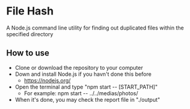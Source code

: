 
# File Hash
A Node.js command line utility for finding out duplicated files within the specified directory

## How to use

- Clone or download the repository to your computer
- Down and install Node.js if you havn't done this before
  - https://nodejs.org/
- Open the terminal and type "npm start -- [START_PATH]"
  - For example: npm start -- ../../medias/photos/
- When it's done, you may check the report file in "./output"

